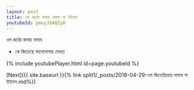 ```yaml
---
layout: post
title: ওম জ্যাঠা কমায় নামায গা টাইমস
youtubeId: pmoyJSAQZy8
---
```

 
 
 ওম জ্যাঠা কমায় নামায  
 
 -  কে জিতেছে ভালোবাসার দেবতা 
 
  
 
  
 
 
 
 
 
 


{% include youtubePlayer.html id=page.youtubeId %}
 
[Next]({{ site.baseurl }}{% link  split1/_posts/2018-04-29-ওম জিতেন্দ্রিয়ায় নামায গা টাইমস.md%})
 
